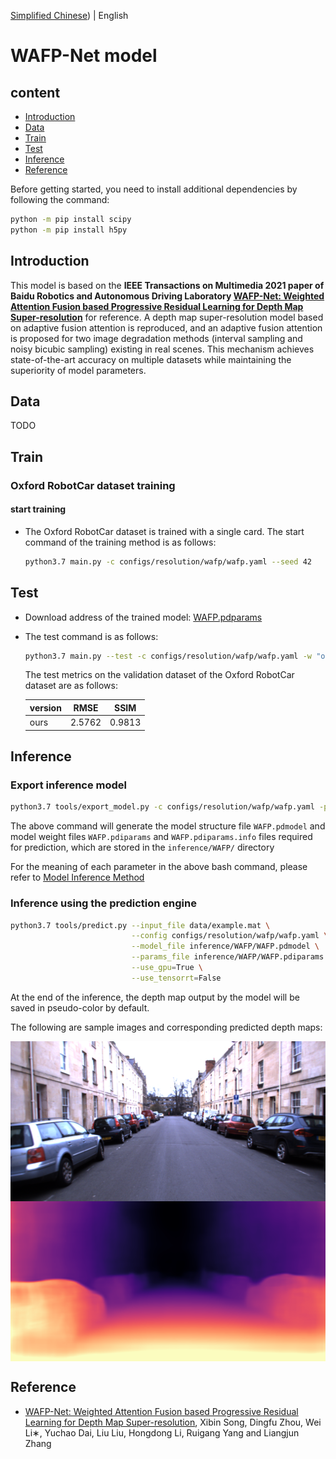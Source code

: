 [Simplified Chinese](../../../zh-CN/model_zoo/resolution/wafp.md)) | English

# WAFP-Net model

## content

- [Introduction](#Introduction)
- [Data](#Data)
- [Train](#Train)
- [Test](#Test)
- [Inference](#Inference)
- [Reference](#Reference)

Before getting started, you need to install additional dependencies by following the command:

```bash
python -m pip install scipy
python -m pip install h5py
```

## Introduction

This model is based on the **IEEE Transactions on Multimedia 2021 paper of Baidu Robotics and Autonomous Driving Laboratory [WAFP-Net: Weighted Attention Fusion based Progressive Residual Learning for Depth Map Super-resolution](https://arxiv.org/abs/2108.07628 )** for reference.
A depth map super-resolution model based on adaptive fusion attention is reproduced, and an adaptive fusion attention is proposed for two image degradation methods (interval sampling and noisy bicubic sampling) existing in real scenes. This mechanism achieves state-of-the-art accuracy on multiple datasets while maintaining the superiority of model parameters.


## Data

TODO


## Train

### Oxford RobotCar dataset training

#### start training

- The Oxford RobotCar dataset is trained with a single card. The start command of the training method is as follows:

    ```bash
    python3.7 main.py -c configs/resolution/wafp/wafp.yaml --seed 42
    ```


## Test

- Download address of the trained model: [WAFP.pdparams](TODO)

- The test command is as follows:

  ```bash
  python3.7 main.py --test -c configs/resolution/wafp/wafp.yaml -w "output/WAFP/WAFP_epoch_00080.pdparams"
  ```

    The test metrics on the validation dataset of the Oxford RobotCar dataset are as follows:

  | version | RMSE    |  SSIM   |
  | :------ | :-----: | :-----: |
  | ours    | 2.5762  |  0.9813 |

## Inference

### Export inference model

```bash
python3.7 tools/export_model.py -c configs/resolution/wafp/wafp.yaml -p data/WAFP.pdparams -o inference/WAFP
```

The above command will generate the model structure file `WAFP.pdmodel` and model weight files `WAFP.pdiparams` and `WAFP.pdiparams.info` files required for prediction, which are stored in the `inference/WAFP/` directory

For the meaning of each parameter in the above bash command, please refer to [Model Inference Method](https://github.com/PaddlePaddle/PaddleVideo/blob/release/2.0/docs/zh-CN/start.md#2-%E6%A8%A1%E5%9E%8B%E6%8E%A8%E7%90%86)

### Inference using the prediction engine

```bash
python3.7 tools/predict.py --input_file data/example.mat \
                           --config configs/resolution/wafp/wafp.yaml \
                           --model_file inference/WAFP/WAFP.pdmodel \
                           --params_file inference/WAFP/WAFP.pdiparams \
                           --use_gpu=True \
                           --use_tensorrt=False
```

At the end of the inference, the depth map output by the model will be saved in pseudo-color by default.

The following are sample images and corresponding predicted depth maps:

<img src="../../../images/oxford_image.png" width = "512" height = "256" alt="image" align=center />

<img src="../../../images/oxford_image_depth.png" width = "512" height = "256" alt="depth" align=center />


## Reference

- [WAFP-Net: Weighted Attention Fusion based Progressive Residual Learning for Depth Map Super-resolution](https://arxiv.org/abs/2108.07628), Xibin Song, Dingfu Zhou, Wei Li∗, Yuchao Dai, Liu Liu, Hongdong Li, Ruigang Yang and Liangjun Zhang
